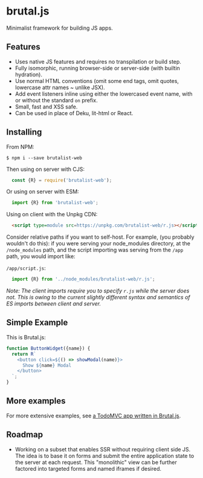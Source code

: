 # brutal.js

Minimalist framework for building JS apps.

## Features

- Uses native JS features and requires no transpilation or build step.
- Fully isomorphic, running browser-side or server-side (with builtin hydration).
- Use normal HTML conventions (omit some end tags, omit quotes, lowercase attr names ~ unlike JSX).
- Add event listeners inline using either the lowercased event name, with or without the standard `on` prefix.
- Small, fast and XSS safe. 
- Can be used in place of Deku, lit-html or React.

## Installing

From NPM:

```shell
$ npm i --save brutalist-web
```

Then using on server with CJS:

```JavaScript
  const {R} = require('brutalist-web');
```

Or using on server with ESM:

```JavaScript
  import {R} from 'brutalist-web';
```

Using on client with the Unpkg CDN:

```HTML
  <script type=module src=https://unpkg.com/brutalist-web/r.js></script>
```

Consider relative paths if you want to self-host.
For example, (you probably wouldn't do this): if you were serving your node_modules directory,
at the `/node_modules` path, and the script importing was serving from the `/app` path, you would import like:

`/app/script.js`:

```JavaScript
  import {R} from '../node_modules/brutalist-web/r.js';
```

*Note: The client imports require you to specify `r.js` while the server does not.
This is owing to the current slightly different syntax and semantics of ES imports
between client and server.*

## Simple Example

This is Brutal.js:

```JavaScript
function ButtonWidget({name}) {
  return R`
    <button click=${() => showModal(name)}>
      Show ${name} Modal
    </button>
  `;
}
```

## More examples

For more extensive examples, see [a TodoMVC app written in Brutal.js](https://github.com/crislin2046/rvanillatodo).


## Roadmap

- Working on a subset that enables SSR without requiring client side JS. The idea is to base it on forms and submit the entire application state to the server at each request. This "monolithic" view can be further factored into targeted forms and named iframes if desired.


